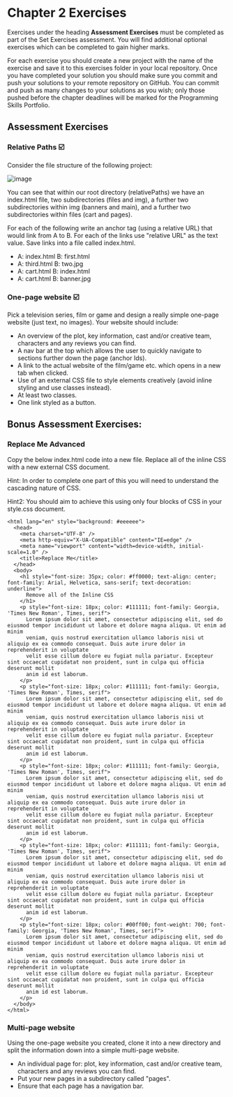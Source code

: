 # Chapter 2 Exercises

Exercises under the heading **Assessment Exercises** must be completed as part of the Set Exercises assessment. You will find additional optional exercises which can be completed to gain higher marks. 

For each exercise you should create a new project with the name of the exercise and save it to this exercises folder in your local repository. Once you have completed your solution you should make sure you commit and push your solutions to your remote repository on GitHub. You can commit and push as many changes to your solutions as you wish; only those pushed before the chapter deadlines will be marked for the Programming Skills Portfolio.

## Assessment Exercises 

### Relative Paths :ballot_box_with_check:

Consider the file structure of the following project: 

![image](https://github.com/nigelfryatt/webDevelopment-CCO4001-20/blob/main/Chapter-2-Links%20and%20navigation/Exercises/relativePaths.jpg?raw=true)

You can see that within our root directory (relativePaths) we have an index.html file, two subdirectories (files and img), a further two subdirectories within img (banners and main), and a further two subdirectories within files (cart and pages). 

For each of the following write an anchor tag (using a relative URL) that would link from A to B. For each of the links use "relative URL" as the text value. Save links into a file called index.html.

* A: index.html B: first.html
* A: third.html B: two.jpg
* A: cart.html  B: index.html
* A: cart.html  B: banner.jpg

### One-page website :ballot_box_with_check:

Pick a television series, film or game and design a really simple one-page website (just text, no images). Your website should include:

* An overview of the plot, key information, cast and/or creative team, characters and any reviews you can find. 
* A nav bar at the top which allows the user to quickly navigate to sections further down the page (anchor Ids).
* A link to the actual website of the film/game etc. which opens in a new tab when clicked. 
* Use of an external CSS file to style elements creatively (avoid inline styling and use classes instead).
* At least two classes. 
* One link styled as a button.

## Bonus Assessment Exercises:

### Replace Me Advanced 

Copy the below index.html code into a new file. Replace all of the inline CSS with a new external CSS document.

Hint: In order to complete one part of this you will need to understand the cascading nature of CSS.

Hint2: You should aim to achieve this using only four blocks of CSS in your style.css document. 

```<!DOCTYPE html>
<html lang="en" style="background: #eeeeee">
  <head>
    <meta charset="UTF-8" />
    <meta http-equiv="X-UA-Compatible" content="IE=edge" />
    <meta name="viewport" content="width=device-width, initial-scale=1.0" />
    <title>Replace Me</title>
  </head>
  <body>
    <h1 style="font-size: 35px; color: #ff0000; text-align: center; font-family: Arial, Helvetica, sans-serif; text-decoration: underline">
      Remove all of the Inline CSS
    </h1>
    <p style="font-size: 18px; color: #111111; font-family: Georgia, 'Times New Roman', Times, serif">
      Lorem ipsum dolor sit amet, consectetur adipiscing elit, sed do eiusmod tempor incididunt ut labore et dolore magna aliqua. Ut enim ad minim
      veniam, quis nostrud exercitation ullamco laboris nisi ut aliquip ex ea commodo consequat. Duis aute irure dolor in reprehenderit in voluptate
      velit esse cillum dolore eu fugiat nulla pariatur. Excepteur sint occaecat cupidatat non proident, sunt in culpa qui officia deserunt mollit
      anim id est laborum.
    </p>
    <p style="font-size: 18px; color: #111111; font-family: Georgia, 'Times New Roman', Times, serif">
      Lorem ipsum dolor sit amet, consectetur adipiscing elit, sed do eiusmod tempor incididunt ut labore et dolore magna aliqua. Ut enim ad minim
      veniam, quis nostrud exercitation ullamco laboris nisi ut aliquip ex ea commodo consequat. Duis aute irure dolor in reprehenderit in voluptate
      velit esse cillum dolore eu fugiat nulla pariatur. Excepteur sint occaecat cupidatat non proident, sunt in culpa qui officia deserunt mollit
      anim id est laborum.
    </p>
    <p style="font-size: 18px; color: #111111; font-family: Georgia, 'Times New Roman', Times, serif">
      Lorem ipsum dolor sit amet, consectetur adipiscing elit, sed do eiusmod tempor incididunt ut labore et dolore magna aliqua. Ut enim ad minim
      veniam, quis nostrud exercitation ullamco laboris nisi ut aliquip ex ea commodo consequat. Duis aute irure dolor in reprehenderit in voluptate
      velit esse cillum dolore eu fugiat nulla pariatur. Excepteur sint occaecat cupidatat non proident, sunt in culpa qui officia deserunt mollit
      anim id est laborum.
    </p>
    <p style="font-size: 18px; color: #111111; font-family: Georgia, 'Times New Roman', Times, serif">
      Lorem ipsum dolor sit amet, consectetur adipiscing elit, sed do eiusmod tempor incididunt ut labore et dolore magna aliqua. Ut enim ad minim
      veniam, quis nostrud exercitation ullamco laboris nisi ut aliquip ex ea commodo consequat. Duis aute irure dolor in reprehenderit in voluptate
      velit esse cillum dolore eu fugiat nulla pariatur. Excepteur sint occaecat cupidatat non proident, sunt in culpa qui officia deserunt mollit
      anim id est laborum.
    </p>
    <p style="font-size: 18px; color: #00ff00; font-weight: 700; font-family: Georgia, 'Times New Roman', Times, serif">
      Lorem ipsum dolor sit amet, consectetur adipiscing elit, sed do eiusmod tempor incididunt ut labore et dolore magna aliqua. Ut enim ad minim
      veniam, quis nostrud exercitation ullamco laboris nisi ut aliquip ex ea commodo consequat. Duis aute irure dolor in reprehenderit in voluptate
      velit esse cillum dolore eu fugiat nulla pariatur. Excepteur sint occaecat cupidatat non proident, sunt in culpa qui officia deserunt mollit
      anim id est laborum.
    </p>
  </body>
</html>
```

### Multi-page website

Using the one-page website you created, clone it into a new directory and split the information down into a simple multi-page website.

* An individual page for: plot, key information, cast and/or creative team, characters and any reviews you can find. 
* Put your new pages in a subdirectory called "pages".
* Ensure that each page has a navigation bar.
